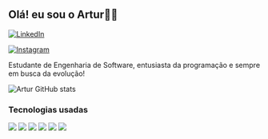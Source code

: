 ## Olá! eu sou o Artur👨‍💻

[![LinkedIn](https://img.shields.io/badge/LinkedIn-0077B5?style=for-the-badge&logo=linkedin&logoColor=white)](https://linkedin.com/in/artur-cadorin/)

[![Instagram](https://img.shields.io/badge/Instagram-E4405F?style=for-the-badge&logo=instagram&logoColor=white)](https://www.instagram.com/arturcadorin/)

Estudante de Engenharia de Software, entusiasta da programação e sempre em busca da evolução!

![Artur GitHub stats](https://github-readme-stats.vercel.app/api?username=arturcadorin&show_icons=true&theme=tokyonight)

### Tecnologias usadas

<div>
    <img src="https://img.shields.io/badge/HTML5-E34F26?style=for-the-badge&logo=html5&logoColor=white" />
    <img src="https://img.shields.io/badge/CSS3-1572B6?style=for-the-badge&logo=css3&logoColor=white" />
    <img src="https://img.shields.io/badge/Bootstrap-563D7C?style=for-the-badge&logo=bootstrap&logoColor=white" />
    <img src="https://img.shields.io/badge/JavaScript-F7DF1E?style=for-the-badge&logo=javascript&logoColor=black" />
    <img src="https://img.shields.io/badge/Java-ED8B00?style=for-the-badge&logo=openjdk&logoColor=white" />
    <img src="https://img.shields.io/badge/MySQL-00000F?style=for-the-badge&logo=mysql&logoColor=white" />
</div>

